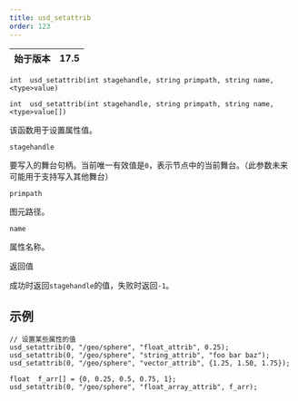 ```yaml
---
title: usd_setattrib
order: 123
---
```

| 始于版本 | 17.5 |
| --- | --- |

`int  usd_setattrib(int stagehandle, string primpath, string name, <type>value)`

`int  usd_setattrib(int stagehandle, string primpath, string name, <type>value[])`

该函数用于设置属性值。

`stagehandle`

要写入的舞台句柄。当前唯一有效值是`0`，表示节点中的当前舞台。（此参数未来可能用于支持写入其他舞台）

`primpath`

图元路径。

`name`

属性名称。

返回值

成功时返回`stagehandle`的值，失败时返回`-1`。

## 示例

```vex
// 设置某些属性的值
usd_setattrib(0, "/geo/sphere", "float_attrib", 0.25);
usd_setattrib(0, "/geo/sphere", "string_attrib", "foo bar baz");
usd_setattrib(0, "/geo/sphere", "vector_attrib", {1.25, 1.50, 1.75});

float  f_arr[] = {0, 0.25, 0.5, 0.75, 1};
usd_setattrib(0, "/geo/sphere", "float_array_attrib", f_arr);

```
